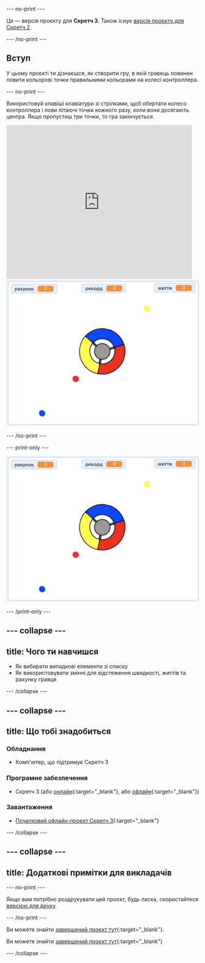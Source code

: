 --- no-print ---

Це — версія проєкту для **Скретч 3**. Також існує [версія проєкту для Скретч 2](https://projects.raspberrypi.org/uk-UA/projects/catch-the-dots-scratch2).

--- /no-print ---

## Вступ

У цьому проєкті ти дізнаєшся, як створити гру, в якій гравець повинен ловити кольорові точки правильними кольорами на колесі контроллера.

--- no-print ---

Використовуй клавіші клавіатури зі стрілками, щоб обертати колесо контроллера і лови літаючі точки кожного разу, коли вони досягають центра. Якщо пропустиш три точки, то гра закінчується.

<div class="scratch-preview">
  <iframe allowtransparency="true" width="485" height="402" src="https://scratch.mit.edu/projects/embed/399148236/?autostart=false" frameborder="0" scrolling="no"></iframe>
  <img src="images/dots-final.png">
</div>

--- /no-print ---

--- print-only ---

![Знімок екрану з точками](images/dots-final.png)

--- /print-only ---

--- collapse ---
---
title: Чого ти навчишся
---

+ Як вибирати випадкові елементи зі списку
+ Як використовувати змінні для відстеження швидкості, життів та рахунку гравця

--- /collapse ---

--- collapse ---
---
title: Що тобі знадобиться
---

### Обладнання

+ Комп'ютер, що підтримує Скретч 3

### Програмне забезпечення

+ Скретч 3 (або [онлайн](http://rpf.io/scratchon){:target="_blank"}, або [офлайн](http://rpf.io/scratchoff){:target="_blank"})

### Завантаження

+ [Початковий офлайн-проєкт Скретч 3](http://rpf.io/p/uk-UA/catch-the-dots-go){:target="_blank"}

--- /collapse ---

--- collapse ---
---
title: Додаткові примітки для викладачів
---

--- no-print ---

Якщо вам потрібно роздрукувати цей проєкт, будь ласка, скористайтеся [версією для друку](https://projects.raspberrypi.org/uk-UA/projects/catch-the-dots/print).

--- /no-print ---

Ви можете знайти [завершений проєкт тут](http://rpf.io/p/uk-UA/catch-the-dots-get){:target="_blank"}.

Ви можете знайти [завершений проєкт тут](https://scratch.mit.edu/projects/252923761/#editor){:target="_blank"}

--- /collapse ---